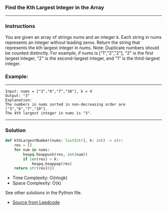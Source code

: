 ### Find the Kth Largest Integer in the Array

---
### Instructions

You are given an array of strings nums and an integer k. Each string in nums represents an integer without leading zeros.
Return the string that represents the kth largest integer in nums.
Note: Duplicate numbers should be counted distinctly. For example, if nums is ["1","2","2"], "2" is the first largest integer, "2" is the second-largest integer, and "1" is the third-largest integer.

 
### Example:

---
```
Input: nums = ["3","6","7","10"], k = 4
Output: "3"
Explanation:
The numbers in nums sorted in non-decreasing order are ["3","6","7","10"].
The 4th largest integer in nums is "3".
```
---

### Solution

```py
def kthLargestNumber(nums: list[str], k: int) -> str:
    res = []
    for num in nums:
        heapq.heappush(res, int(num))
        if len(res) > k:
            heapq.heappop(res)
    return str(res[0])

```
* Time Complexity: O(nlogk)
* Space Complexity: O(k) 

See other solutions in the Python file.


* [Source from Leedcode](https://leetcode.com/problems/find-the-kth-largest-integer-in-the-array/)














